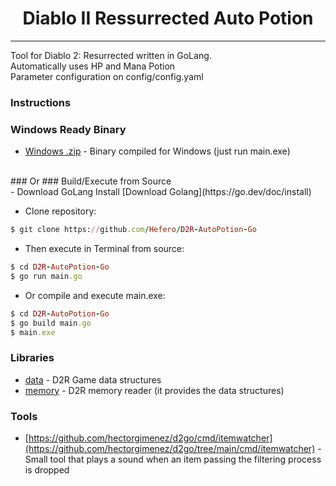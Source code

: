 <h1 align="center">Diablo II Ressurrected Auto Potion</h1>

---

Tool for Diablo 2: Resurrected written in GoLang. 
<br />
Automatically uses HP and Mana Potion
<br />
Parameter configuration on config/config.yaml
<br />
### Instructions
### Windows Ready Binary
- [Windows .zip](https://github.com/Hefero/D2R-AutoPotion-Go/releases/download/v1/D2R-AutoPotion-Go.zip) - Binary compiled for Windows (just run main.exe)
<br />
### Or
### Build/Execute from Source
<br />
- Download GoLang Install [Download Golang](https://go.dev/doc/install)

- Clone repository:
```ruby
$ git clone https://github.com/Hefero/D2R-AutoPotion-Go
```
- Then execute in Terminal from source:
```ruby
$ cd D2R-AutoPotion-Go
$ go run main.go
```
- Or compile and execute main.exe:
```ruby
$ cd D2R-AutoPotion-Go
$ go build main.go
$ main.exe
```

### Libraries

- [data](https://github.com/Hefero/D2R-AutoPotion-Go/tree/main/pkg/data) - D2R Game data structures
- [memory](https://github.com/Hefero/D2R-AutoPotion-Go/tree/main/pkg/memory) - D2R memory reader (it provides the data
  structures)

### Tools

- [https://github.com/hectorgimenez/d2go/cmd/itemwatcher](https://github.com/hectorgimenez/d2go/tree/main/cmd/itemwatcher) - Small tool that plays a sound
  when an item passing the filtering process is dropped
